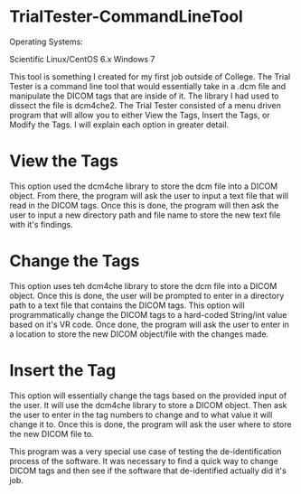 # TrialTester-CommandLineTool

Operating Systems:

Scientific Linux/CentOS 6.x
Windows 7


This tool is something I created for my first job outside of College. The Trial Tester is a command line tool that would essentially take in a .dcm file and manipulate the DICOM tags that are inside of it. The library I had used to dissect the file is dcm4che2. The Trial Tester consisted of a menu driven program that will allow you to either View the Tags, Insert the Tags, or Modify the Tags. I will explain each option in greater detail.


# View the Tags

This option used the dcm4che library to store the dcm file into a DICOM object. From there, the program will ask the user to input a text file that will read in the DICOM tags. Once this is done, the program will then ask the user to input a new directory path and file name to store the new text file with it's findings.

# Change the Tags

This option uses teh dcm4che library to store the dcm file into a DICOM object. Once this is done, the user will be prompted to enter in a directory path to a text file that contains the DICOM tags. This option will programmatically change the DICOM tags to a hard-coded String/int value based on it's VR code. Once done, the program will ask the user to enter in a location to store the new DICOM object/file with the changes made.

# Insert the Tag

This option will essentially change the tags based on the provided input of the user. It will use the dcm4che library to store a DICOM object. Then ask the user to enter in the tag numbers to change and to what value it will change it to. Once this is done, the program will ask the user where to store the new DICOM file to.

This program was a very special use case of testing the de-identification process of the software. It was necessary to find a quick way to change DICOM tags and then see if the software that de-identified actually did it's job.
